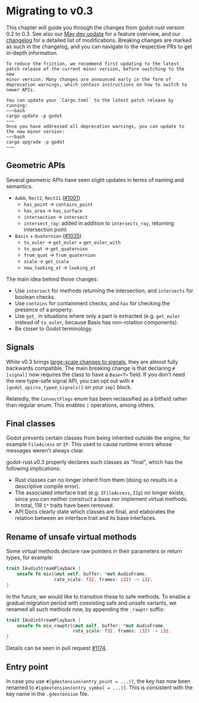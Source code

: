 <!--
  ~ Copyright (c) godot-rust; Bromeon and contributors.
  ~ This Source Code Form is subject to the terms of the Mozilla Public
  ~ License, v. 2.0. If a copy of the MPL was not distributed with this
  ~ file, You can obtain one at https://mozilla.org/MPL/2.0/.
-->

# Migrating to v0.3

This chapter will guide you through the changes from godot-rust version 0.2 to 0.3. See also our [May dev update][dev-may-2025]
for a feature overview, and our [changelog][changelog] for a detailed list of modifications. Breaking changes are marked as such in the
changelog, and you can navigate to the respective PRs to get in-depth information.

```admonish tip title="Smooth transition"
To reduce the friction, we recommend first updating to the latest patch release of the current minor version, before switching to the new 
minor version. Many changes are announced early in the form of deprecation warnings, which contain instructions on how to switch to newer APIs.

You can update your `Cargo.toml` to the latest patch release by running:
~~~bash
cargo update -p godot
~~~
Once you have addressed all deprecation warnings, you can update to the new minor version:
~~~bash
cargo upgrade -p godot
~~~
```


## Geometric APIs

Several geometric APIs have seen slight updates in terms of naming and semantics.

- `Aabb`, `Rect2`, `Rect2i` ([#1001](https://github.com/godot-rust/gdext/pull/1001))
  - `has_point` -> `contains_point`
  - `has_area` -> `has_surface`
  - `intersection` -> `intersect`
  - `intersect_ray`: added in addition to `intersects_ray`, returning intersection point
- `Basis` + `Quaternion` ([#1035](https://github.com/godot-rust/gdext/pull/1035))
  - `to_euler` -> `get_euler` + `get_euler_with`
  - `to_quat` -> `get_quaternion`
  - `from_quat` -> `from_quaternion`
  - `scale` -> `get_scale`
  - `new_looking_at` -> `looking_at`

The main idea behind those changes:

- Use `intersect` for methods returning the intersection, and `intersects` for boolean checks.
- Use `contains` for containment checks, and `has` for checking the presence of a property.
- Use `get_` in situations where only a part is extracted (e.g. `get_euler` instead of `to_euler`, because Basis has non-rotation components).
- Be closer to Godot terminology.


## Signals

While v0.3 brings [large-scale changes to signals][signals], they are almost fully backwards compatible.
The main breaking change is that declaring `#[signal]` now requires the class to have a `Base<T>` field.
If you don't need the new type-safe signal API, you can opt out with `#[godot_api(no_typed_signals)]` on your `impl` block.

Relatedly, the `ConnectFlags` enum has been reclassified as a bitfield rather than regular enum. This enables `|` operations, among others.


## Final classes

Godot prevents certain classes from being inherited outside the engine, for example `FileAccess` or `IP`. This used to cause runtime errors
whose messages weren't always clear.

godot-rust v0.3 properly declares such classes as "final", which has the following implications:

- Rust classes can no longer inherit from them (doing so results in a descriptive compile error).
- The associated interface trait (e.g. `IFileAccess`, `IIp`) no longer exists, since you can neither construct a base nor implement
  virtual methods. In total, 118 `I*` traits have been removed.
- API Docs clearly state which classes are final, and elaborates the relation between an interface trait and its base interfaces.


## Rename of unsafe virtual methods

Some virtual methods declare raw pointers in their parameters or return types, for example:

```rust
trait IAudioStreamPlayback {
    unsafe fn mix(&mut self, buffer: *mut AudioFrame, 
                  rate_scale: f32, frames: i32) -> i32;
}
```

In the future, we would like to transition these to safe methods. To enable a gradual migration period with coexisting safe and unsafe
variants, we renamed all such methods now, by appending the `_rawptr` suffix:

```rust
trait IAudioStreamPlayback {
    unsafe fn mix_rawptr(&mut self, buffer: *mut AudioFrame, 
                         rate_scale: f32, frames: i32) -> i32;
}
```

Details can be seen in pull request [#1174].


## Entry point

In case you use `#[gdextension(entry_point = ...)]`, the key has now been renamed to `#[gdextension(entry_symbol = ...)]`. This is consistent
with the key name in the `.gdextension` file.


[signals]: ../register/signals.md
[changelog]: https://github.com/godot-rust/gdext/blob/master/Changelog.md#v030
[dev-may-2025]: https://godot-rust.github.io/dev/may-2025-update/
[#1174]: https://github.com/godot-rust/gdext/pull/1174
